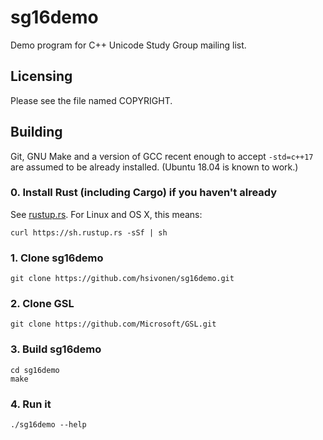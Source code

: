 # sg16demo

Demo program for C++ Unicode Study Group mailing list.

## Licensing

Please see the file named COPYRIGHT.

## Building

Git, GNU Make and a version of GCC recent enough to accept `-std=c++17` are
assumed to be already installed. (Ubuntu 18.04 is known to work.)

### 0. Install Rust (including Cargo) if you haven't already

See [rustup.rs](https://rustup.rs/). For
Linux and OS X, this means:
```
curl https://sh.rustup.rs -sSf | sh
```

### 1. Clone sg16demo

```
git clone https://github.com/hsivonen/sg16demo.git
```

### 2. Clone GSL

```
git clone https://github.com/Microsoft/GSL.git
```

### 3. Build sg16demo

```
cd sg16demo
make
```

### 4. Run it

```
./sg16demo --help
```
